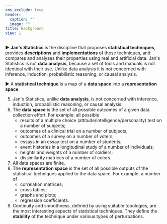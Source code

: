 ```yaml
---
cms_exclude: true
header:
  caption: ""
  image: ""
title: Background
view: 1
---
```

&#9658; **Jan's Statistics** is the discipline that proposes **statistical techniques**, provides **descriptions** and **implementations** of these techniques, and compares and analyzes their properties using real and artificial data. Jan's Statistics is not **data analysis**, because a set of tools and manuals is not identical with their use.
Unlike data analysis it is not concerned with inference, induction, probabilistic reasoning, or causal analysis.

&#9658; A **statistical technique** is a map of a **data space** into a **representation space**.

5. Jan's Statistics, unlike **data analysis**, is not concerned with inference, induction, probabilistic reasoning, or causal analysis.
6. The **data space** is the set of all possible outcomes of a given data collection effort. For example: all possible
    - results of a multiple choice (attitude/intelligence/personality) test on a number of subjects;
    - outcomes of a clinical trial on a number of subjects;
    - outcomes of a survey on a number of voters;
    - essays in an essay test on a number of students;
    - event histories in a longitudinal study of a number of individuals;
    - heights and weights of a number of soldiers;
    - dissimilarity matrices of a number of colors.
6. All data spaces are finite.
7. The **representation space** is the set of all possible outputs of the statistical techniques applied to the data space. For example: a number of
    - correlation matrices;
    - cross tables;
    - graphs and plots;
    - regression coefficients.
8. Continuity and smoothness, defined by using suitable topologies, are the most interesting aspects of statistical techniques. They define the **stability** of the technique under various types of perturbations.



